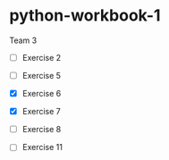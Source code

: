 # python-workbook-1
Team 3

- [ ] Exercise 2 
- [ ] Exercise 5
- [x] Exercise 6
- [x] Exercise 7
- [ ] Exercise 8
- [ ] Exercise 11

